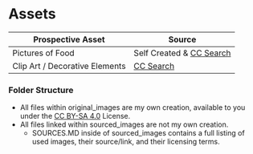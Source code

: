 # Assets

| Prospective Asset | Source |
| ------------------------ | --------- |
| Pictures of Food | Self Created & [CC Search](https://search.creativecommons.org/) |
| Clip Art / Decorative Elements | [CC Search](https://search.creativecommons.org/) |

### Folder Structure

* All files within original_images are my own creation, available to you under the [CC BY-SA 4.0](https://creativecommons.org/licenses/by-sa/4.0/) License.
* All files linked within sourced_images are not my own creation.
	* SOURCES.MD inside of sourced_images contains a full listing of used images, their source/link, and their licensing terms.


